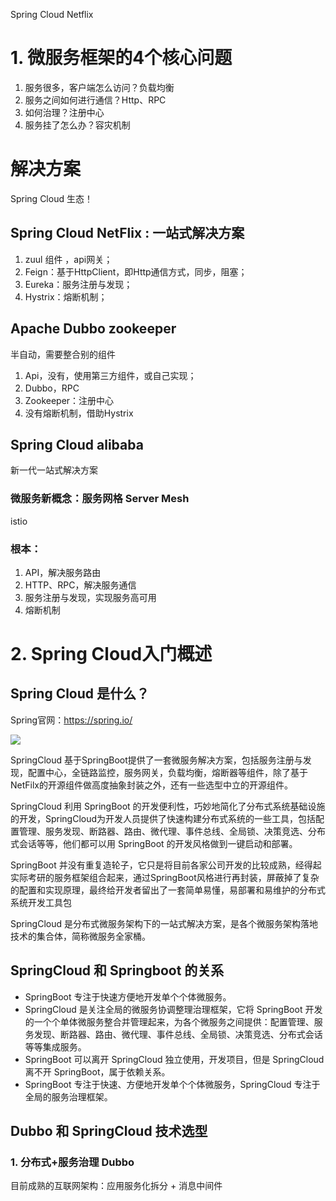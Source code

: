 Spring Cloud Netflix

# 1. 微服务框架的4个核心问题

1. 服务很多，客户端怎么访问？负载均衡
2. 服务之间如何进行通信？Http、RPC
3. 如何治理？注册中心
4. 服务挂了怎么办？容灾机制

# 解决方案

Spring Cloud 生态！

## Spring Cloud NetFlix : 一站式解决方案

1. zuul 组件 ，api网关；
2. Feign：基于HttpClient，即Http通信方式，同步，阻塞；
3. Eureka：服务注册与发现；
4. Hystrix：熔断机制；

## Apache Dubbo zookeeper

半自动，需要整合别的组件

1. Api，没有，使用第三方组件，或自己实现；
2. Dubbo，RPC
3. Zookeeper：注册中心
4. 没有熔断机制，借助Hystrix

## Spring Cloud alibaba

新一代一站式解决方案



### 微服务新概念：服务网格 Server Mesh

istio

### 根本：

1. API，解决服务路由
2. HTTP、RPC，解决服务通信
3. 服务注册与发现，实现服务高可用
4. 熔断机制

# 2. Spring Cloud入门概述

## Spring Cloud 是什么？

Spring官网：https://spring.io/

![](https://gitee.com/Ep_tassel/typora-image/raw/master/typora/202003/29/160303-245633.png)

SpringCloud 基于SpringBoot提供了一套微服务解决方案，包括服务注册与发现，配置中心，全链路监控，服务网关，负载均衡，熔断器等组件，除了基于NetFilx的开源组件做高度抽象封装之外，还有一些选型中立的开源组件。

SpringCloud 利用 SpringBoot 的开发便利性，巧妙地简化了分布式系统基础设施的开发，SpringCloud为开发人员提供了快速构建分布式系统的一些工具，包括配置管理、服务发现、断路器、路由、微代理、事件总线、全局锁、决策竞选、分布式会话等等，他们都可以用 SpringBoot 的开发风格做到一键启动和部署。

SpringBoot 并没有重复造轮子，它只是将目前各家公司开发的比较成熟，经得起实际考研的服务框架组合起来，通过SpringBoot风格进行再封装，屏蔽掉了复杂的配置和实现原理，最终给开发者留出了一套简单易懂，易部署和易维护的分布式系统开发工具包

SpringCloud 是分布式微服务架构下的一站式解决方案，是各个微服务架构落地技术的集合体，简称微服务全家桶。

## SpringCloud 和 Springboot 的关系

- SpringBoot 专注于快速方便地开发单个个体微服务。
- SpringCloud 是关注全局的微服务协调整理治理框架，它将 SpringBoot 开发的一个个单体微服务整合并管理起来，为各个微服务之间提供：配置管理、服务发现、断路器、路由、微代理、事件总线、全局锁、决策竞选、分布式会话等等集成服务。
- SpringBoot 可以离开 SpringCloud 独立使用，开发项目，但是 SpringCloud 离不开 SpringBoot，属于依赖关系。
- SpringBoot 专注于快速、方便地开发单个个体微服务，SpringCloud 专注于全局的服务治理框架。

## Dubbo 和 SpringCloud 技术选型

### 1. 分布式+服务治理 Dubbo

目前成熟的互联网架构：应用服务化拆分 + 消息中间件